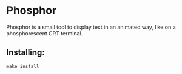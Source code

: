 # Phosphor

Phosphor is a small tool to display text in an animated way, like on a phosphorescent CRT terminal.

## Installing:

```
make install
```

